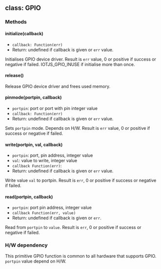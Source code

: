 ## class: GPIO

### Methods

#### initialize(callback)
* `callback: Function(err)` 
* Return: undefined if callback is given or `err` value.

Initialises GPIO device driver. Result is `err` value, 0 or positive if success or negative if failed. IOTJS_GPIO_INUSE if initialise more than once. 

#### release()

Release GPIO device driver and frees used memory.

#### pinmode(portpin, callback)
* `portpin`: port or port with pin integer value 
* `callback: Function(err)`
* Return: undefined if callback is given or `err` value.

Sets `portpin` mode. Depends on H/W. Result is `err` value, 0 or positive if success or negative if failed.

#### write(portpin, val, callback) 
* `portpin`: port, pin address, integer value
* `val`: value to write, integer value
* `callback Function(err)`: 
* Return: undefined if callback is given or `err` value.

Write value `val` to portpin. Result is `err`, 0 or positive if success or negative if failed.

#### read(portpin, callback) 
* `portpin`: port pin address, integer value
* `callback Function(err, value)`
* Return: undefined if callback is given or `err`.

Read from `portpin` to `value`. Result is `err`, 0 or positive if success or negative if failed.


### H/W dependency

This primitive GPIO function is common to all hardware that supports GPIO. `portpin` value depend on H/W.